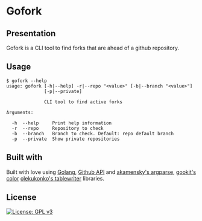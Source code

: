 # Gofork
## Presentation
Gofork is a CLI tool to find forks that are ahead of a github repository.
## Usage
```
$ gofork --help
usage: gofork [-h|--help] -r|--repo "<value>" [-b|--branch "<value>"]
              [-p|--private]

              CLI tool to find active forks

Arguments:

  -h  --help     Print help information
  -r  --repo     Repository to check
  -b  --branch   Branch to check. Default: repo default branch
  -p  --private  Show private repositories
```
## Built with
Built with love using [Golang](https://golang.org), [Github API](https://developer.github.com/v3/) and [akamensky's argparse](github.com/akamensky/argparse), [gookit's color](github.com/gookit/color) [olekukonko's tablewriter](github.com/olekukonko/tablewriter) libraries.

## License
[![License: GPL v3](https://img.shields.io/badge/License-GPLv3-blue.svg)](https://www.gnu.org/licenses/gpl-3.0)
